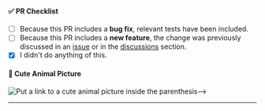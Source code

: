 <!--
Thank you for using 🐍 snekmate and taking the time to send a pull request (PR)!

If you are introducing a new feature, please discuss it in an issue or in the discussions section before submitting your change.

Please:
 - consider the checklist items below
 - keep the ones that make sense for your PR, and
 - DELETE the items that DON'T make sense for your PR.
-->

#### ✅ PR Checklist

- [ ] Because this PR includes a **bug fix**, relevant tests have been included.
- [ ] Because this PR includes a **new feature**, the change was previously discussed in an [issue](https://github.com/pcaversaccio/snekmate/issues) or in the [discussions](https://github.com/pcaversaccio/snekmate/discussions) section.
- [x] I didn't do anything of this.

#### 🐶 Cute Animal Picture

![Put a link to a cute animal picture inside the parenthesis-->]()

---

<!-- Add a description of your PR here -->
